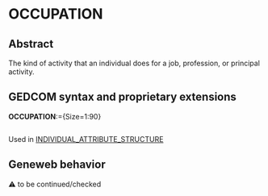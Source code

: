 ﻿# OCCUPATION
## Abstract
The kind of activity that an individual does for a job, profession, or principal activity.


## GEDCOM syntax and proprietary extensions

**OCCUPATION**:={Size=1:90}
<pre>
</pre>
Used in <a href=Ged.INDIVIDUAL_ATTRIBUTE_STRUCTURE.md>INDIVIDUAL_ATTRIBUTE_STRUCTURE</a><br />


## Geneweb behavior



:warning: to be continued/checked

